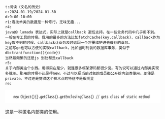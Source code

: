 ```
t:阅读（文名的历史）
c:2024-01-19/2024-01-30
d:9:00-10:00
r1:看技术类的数据是一种修行。乏味无趣...
r4:
java的 lamada 表达式，实际上就是callback 避包支持，在一些业务代码中几乎用不到。一般在写工具的时候。我用的最多的方法比如fetchCache(key,callback)，callback作为key取不到的时候，callback让业务及时返回一个将要维护进去缓存的业务。
之前写go也可以方便的实现callback，比如当时封装的数据库事务，类似于db:tran(function(){code})
当然最频繁的还是js 到处都是callback
r5:
关于内部类这个东西。用得实在是少，就连很多框架源码都很少见。有的说可以通过内部类实现多继承。那用的时候不还是得new。不过可以把当前对象的成员都公开给内部类使用。即使是private。不过还是觉得这个技术点的特征不是很明显
re:
```

![image-20240123093150539](assets/image-20240123093150539.png)

这是一种匿名内部类的使用。
